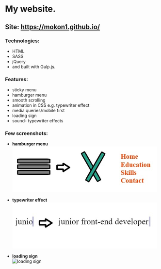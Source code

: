 # My website.
## Site: https://mokon1.github.io/

### Technologies:
- HTML
- SASS
- jQuery
- and built with Gulp.js.

### Features:
- sticky menu
- hamburger menu
- smooth scrolling
- animation in CSS e.g. typewriter effect
- media queries/mobile first
- loading sign
- sound- typewriter effects


### Few screenshots:

- **hamburger menu** <br />
![hamburger menu](https://raw.githubusercontent.com/mokon1/mokon1.github/62a390a3bf4bef83be20e39fb57762e12e4c273c/picturesReadme/hamburgerMenu.jpg)

- **typewriter effect** <br />
![typewriter effect](https://raw.githubusercontent.com/mokon1/mokon1.github/62a390a3bf4bef83be20e39fb57762e12e4c273c/picturesReadme/typewriterEffect.jpg)

- **loading sign** <br />
![loading sign](https://raw.githubusercontent.com/mokon1/mokon1.github.io/master/picturesReadme/loadingSign.jpg)